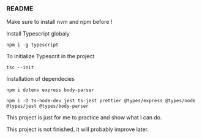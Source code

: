 ### README

Make sure to install nvm and npm before ! 

Install Typescript globaly

```npm i -g typescript```

To initialize Typescrit in the project 

```tsc --init```

Installation of dependecies  

```npm i dotenv express body-parser```

```npm i -D ts-node-dev jest ts-jest prettier @types/express @types/node @types/jest @types/body-parser```

This project is just for me to practice and show what I can do.

This project is not finished, it will probably improve later.
